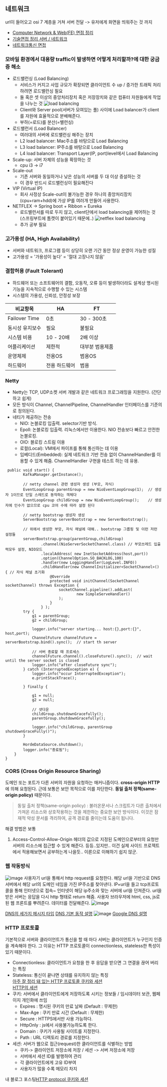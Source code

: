 ## 네트워크
url이 들어오고 osi 7 계층을 거쳐 서버 전달 -> 유저에게 화면을 띄워주는 것 까지 </br>
- [Computer Network & Web(FE) 면접 정리](https://kadamon.tistory.com/22) </br>
- [기술면접 정리 서버 / 네트워크](https://j2hworld.tistory.com/53) </br>
- [네트워크통신 면접](https://hyeonu1258.github.io/2018/03/10/%EB%84%A4%ED%8A%B8%EC%9B%8C%ED%81%AC%ED%86%B5%EC%8B%A0%20%EB%A9%B4%EC%A0%91/)


### 모바일 환경에서 대용량 traffic이 발생하면 어떻게 처리할까?에 대한 궁금증 해소
- 로드밸런싱 (Load Balancing)
  - 서비스가 커지고 사업 규모가 확장되면 클라이언트 수 up / 증가한 트래픽 처리하려면 로드밸런싱 필요
  - 둘 혹은 셋 이상의 중앙처리장치 혹은 저장장치와 같은 컴퓨터 자원들에게 작업을 나누는 것
  ![load balancing](https://user-images.githubusercontent.com/30011635/86857858-6231a880-c0fa-11ea-96e1-7738dd3defea.png)
  - Client와 Server pool(서버가 모여있는 풀) 사이에 Load balancer가 client를 자원에 효율적으로 분배해준다.
  - 부하(=로드)를 분산(=밸런싱)
- 로드밸런서 (Load Balancer)
  - 여러대의 서버에 로드밸런싱 해주는 장치
  - L2 load balancer: Mac주소를 바탕으로 Load Balancing 
  - L3 load balancer: IP주소를 바탕으로 Load Balancing
  - L4 load balancer: Transport Layer(IP, port)level에서 Load Balancing
- Scale-up: 서버 자체의 성능을 확장하는 것
  -  cpu i3 -> i7 
- Scale-out
  - 기존 서버와 동일하거나 낮은 성능의 서버를 두 대 이상 증설하는 것
  - 이 경우 반드시 로드밸런싱이 필요해진다
- VIP (Virtual IP)
  - 회사 사정상 Scale-out이 불가능한 경우 하나의 중앙처리장치(cpu+ram+hdd)에 가상 IP를 여러개 만들어 사용한다.
- NETFLEX -> Spring boot + Ribbon + Eureka
  - 로드밸런서를 따로 두지 않고, client단에서 load balancing을 제어하는 것 (스프링부트에 톰캣이 붙어있기 때문에..)
  ![netflex load balancing](https://user-images.githubusercontent.com/30011635/86858894-81c9d080-c0fc-11ea-86d9-074a44befa36.png)
  - 추가 공부 필요
  
### 고가용성 (HA, High Availability)
- 서버와 네트워크, 프로그램 등이 상당히 오랜 기간 동안 정상 운영이 가능한 성질
- 고가용성 = '가용성이 높다' = '절대 고장나지 않음'
### 결함허용 (Fault Tolerant) 
- 하드웨어 또는 소프트웨어의 결함, 오동작, 오류 등이 발생하더라도 설계상 명시된 기능을 지속적으로 수행할 수 있는 시스템
- 시스템의 가용성, 신뢰성, 안정성 보장 

비교항목| HA | FT 
---- | ---- | ----
Failover Time | 0초 | 30 - 300초
동시성 유지보수 | 필요 | 불필요
시스템 비용 | 10 - 20배 | 2배 이상
어플리케이션 | 제한적 | 대부분 범용제품
운영체제 | 전용OS | 범용OS
하드웨어 | 전용 하드웨어 | 범용 

### Netty
- Netty는 TCP, UDP소켓 서버 개발과 같은 네트워크 프로그래밍을 지원한다. (간단하고 쉽게)
- 모든 방식이 Channel, ChannelPipeline, ChannelHandler 인터페이스를 기준의로 정의된다.
- 네티가 제공하는 전송
  - NIO: 논블로킹 입출력. selector기반 방식.
  - Epoll: 논블로킹 입출력. 리눅스에서만 이용한다. NIO 전송보다 빠르고 안전한 논블로킹.
  - OIO: 블로킹 스트림 이용
  - 로컬(Local): VM에서 파이프를 통해 통신하는 데 이용
  - 임베디드(Embedded): 실제 네트워크 기반 전송 없이 ChannelHandler를 이용할 수 있게 해줌. ChannelHandler 구현을 테스트 하는 데 유용.
```
 public void start() {
        KafkaManager.getInstance();
 
		// netty channel 관련 생성자 생성 (부모, 자식)
        EventLoopGroup parentGroup = new NioEventLoopGroup(1);	// 생성자 1이므로 단일 스레드로 동작하는 객체다
        EventLoopGroup childGroup = new NioEventLoopGroup();	// 생성자에 인수가 없으므로 cpu 코어 수에 따라 설정 된다

		// netty bootstrap 생성자 생성
        ServerBootstrap serverBootstrap = new ServerBootstrap();

		// 위에서 생성한 부모, 자식 채널에 대해.. bootstrap 그룹핑 및 이런 저런 설정들
        serverBootstrap.group(parentGroup,childGroup)	
                .channel(NioServerSocketChannel.class) // 부모쓰레드 입출력모두 설정, NIO모드
                .localAddress( new InetSocketAddress(host,port))	
                .option(ChannelOption.SO_BACKLOG,100)
                .handler(new LoggingHandler(LogLevel.INFO))
                .childHandler(new ChannelInitializer<SocketChannel>() { // 자식 채널 초기화
                    @Override
                    protected void initChannel(SocketChannel socketChannel) throws Exception {
                        socketChannel.pipeline().addLast(
                                new SimpleServeHandler()
                        );
                    }
                } );
        try {
            g1 = parentGroup;
            g2 = childGroup;

            logger.info("server starting... host:{},port:{}", host,port);
            ChannelFuture channelFuture = serverBootstrap.bind().sync();  // start th server

			// 서버 종료할 때 프로세스
            channelFuture.channel().closeFuture().sync();  // wait until the server socket is closed
            logger.info("after closeFuture sync");
        } catch (InterruptedException e) {
            logger.info("occur InterruptedException");
            e.printStackTrace();

        } finally {

            g1 = null;
            g2 = null;
 
			// 셧다운
            childGroup.shutdownGracefully();
            parentGroup.shutdownGracefully();

            logger.info("childGroup, parentGroup shutdownGraceFully()");
        }

        HordeDataSource.shutdown();
        logger.info("종료됨");
    }
}
```

### CORS (Cross Origin Resource Sharing)
도메인 또는 포트가 다른 서버의 자원을 요청하는 매커니즘이다. <b>cross-origin HTTP</b>에 의해 요청된다. 근데 보통은 보안 목적으로 이를 차단한다. <b>동일 출처 정책(same-origin policy)</b> 때문이다. 
> 동일 출처 정책(same-origin policy) : 불러온문서나 스크립트가 다른 출처에서 가져온 리소스와 상호작용하는 것을 제한하는 중요한 보안 방식이다. 이것은 잠재적 악성 문서를 격리하여, 공격 경로를 줄이는데 도움이 됩니다.

해결 방법은 보통 
1. Access-Control-Allow-Origin 헤더의 값으로 지정된 도메인으로부터의 요청만 서버의 리소스에 접근할 수 있게 해준다. 등등..있지만.. 이건 실제 사이드 프로젝트에서 적용해보면서 공부하는게 나을듯.. 이론으로 이해하기 쉽지 않군.

### 웹 작동방식
![image](https://user-images.githubusercontent.com/30011635/96097326-c63ee680-0f0b-11eb-8056-e9bd149421ae.png)
사용자기 url을 통해서 http request를 요청한다. 해당 url을 기반으로 DNS서버에서 해당 url의 도메인 네임을 가진 IP주소를 찾아낸다. IP+url을 들고 tcp프로토콜을 통해 인터넷으로 접속~ 인터넷이 해당 ip주소와 맞는 서버에 url을 던져준다. url을 받은 서버는 응답을 다시 http 형태로 return 해줌. 사용자 브라우저에 html, css, js로 된 웹 프론트를 뿌려준다. 데이터를 전달해준다. 
![image](https://user-images.githubusercontent.com/30011635/96098565-3ac65500-0f0d-11eb-966a-754e3f8e5518.png)

[DNS의 세가지 메시지 타입](https://www.netmanias.com/ko/?m=view&id=blog&no=5365)
[DNS 기본 동작 설명](https://www.netmanias.com/ko/?m=view&id=blog&no=5353)
![image](https://user-images.githubusercontent.com/30011635/96106947-c395be80-0f16-11eb-9df2-1d8d96dc698b.png)
[Google DNS 설명](https://www.netmanias.com/ko/?m=view&id=blog&no=5357)


### HTTP 프로토콜
기본적으로 서버와 클라이언트가 통신을 할 때 마다 서버는 클라이언트가 누구인지 인증을 계속해야 한다. 그 이유는 HTTP 프로토콜이 connectionless, stateless한 특성이 있기 때문이다. 
- Connectionless: 클라이언트가 요청을 한 후 응답을 받으면 그 연결을 끊어 버리는 특징
- Stateless: 통신이 끝나면 상태를 유지하지 않는 특징<br>
[아주 잘 정리 돼 있는 HTTP 프로토콜 쿠키와 세션](https://victorydntmd.tistory.com/34?category=719464)<br>
[HTTP의 세션](https://mohwaproject.tistory.com/176)<br>
- 쿠키: 서버에서 클라이언트에게 저장하도록 시키는 정보들 / 임시데이터 보관, 웹페이지 개인화에 쓰임
  - Expires : 명시된 쿠키의 만료 날짜 (Default : 무제한)
  - Max-Age : 쿠키 만료 시간 (Default : 무제한)
  - Secure : HTTPS에서만 사용 가능하다.
  - HttpOnly : js에서 사용불가능하도록 한다.
  - Domain : 쿠키가 사용될 사이트를 지정한다.
  - Path : URL 디렉토리 경로를 지정한다.
- 세션: 서버가 웹으로 접근(request)한 클라이언트를 식별하는 방법
  - 쿠키-> 클라이언트 저장소에 저장 / 세션 -> 서버 저장소에 저장
  - 서버에서 세션 ID를 발행하여 관리
  - 각 클라이언트에게 고유 ID부여
  - 사용자가 많을 수록 메모리 차지

내 블로그 포스팅[HTTP protocol 쿠키와 세션](https://deep-jin.tistory.com/entry/HTTP-protocol-cookie-session)
